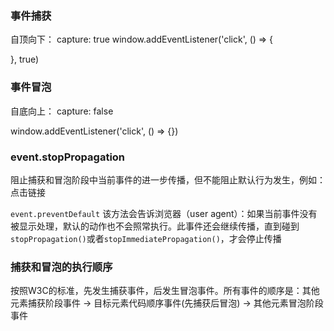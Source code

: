 ###

### 事件捕获
自顶向下： capture: true
window.addEventListener('click', () => {
  
}, true)

### 事件冒泡
自底向上： capture: false

window.addEventListener('click', () => {})

### event.stopPropagation

阻止捕获和冒泡阶段中当前事件的进一步传播，但不能阻止默认行为发生，例如：点击链接

`event.preventDefault` 该方法会告诉浏览器（user agent）：如果当前事件没有被显示处理，默认的动作也不会照常执行。此事件还会继续传播，直到碰到`stopPropagation()`或者`stopImmediatePropagation()`，才会停止传播

### 捕获和冒泡的执行顺序

按照W3C的标准，先发生捕获事件，后发生冒泡事件。所有事件的顺序是：其他元素捕获阶段事件 -> 目标元素代码顺序事件(先捕获后冒泡) -> 其他元素冒泡阶段事件

